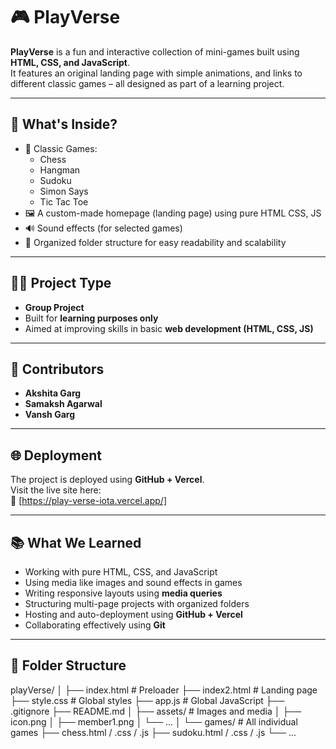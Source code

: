 # 🎮 PlayVerse

**PlayVerse** is a fun and interactive collection of mini-games built using **HTML, CSS, and JavaScript**.  
It features an original landing page with simple animations, and links to different classic games – all designed as part of a learning project.

---

## 🚀 What's Inside?

- 🧠 Classic Games:
  - Chess
  - Hangman
  - Sudoku
  - Simon Says
  - Tic Tac Toe
- 🖼️ A custom-made homepage (landing page) using pure HTML CSS, JS
- 🔊 Sound effects (for selected games)
- 📁 Organized folder structure for easy readability and scalability

---

## 👨‍💻 Project Type

- **Group Project**
- Built for **learning purposes only**
- Aimed at improving skills in basic **web development (HTML, CSS, JS)**

---

## 🤝 Contributors

- **Akshita Garg**
- **Samaksh Agarwal**
- **Vansh Garg**

---

## 🌐 Deployment

The project is deployed using **GitHub + Vercel**.  
Visit the live site here:  
🔗 [https://play-verse-iota.vercel.app/]

---

## 📚 What We Learned

- Working with pure HTML, CSS, and JavaScript
- Using media like images and sound effects in games
- Writing responsive layouts using **media queries**
- Structuring multi-page projects with organized folders
- Hosting and auto-deployment using **GitHub + Vercel**
- Collaborating effectively using **Git**

---

## 📁 Folder Structure
 
playVerse/
│
├── index.html # Preloader
├── index2.html # Landing page
├── style.css # Global styles
├── app.js # Global JavaScript
├── .gitignore
├── README.md
│
├── assets/ # Images and media
│ ├── icon.png
│ ├── member1.png
│ └── ...
│
└── games/ # All individual games
├── chess.html / .css / .js
├── sudoku.html / .css / .js
└── ...

